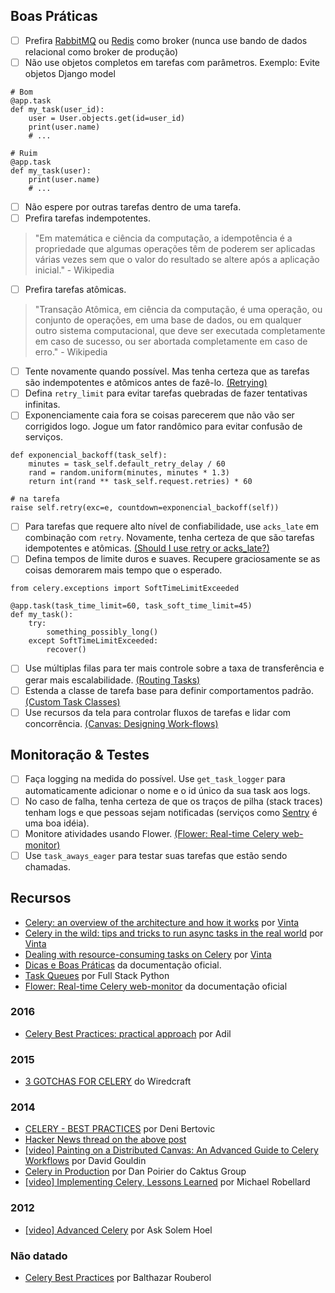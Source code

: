 ## Boas Práticas

- [ ] Prefira [RabbitMQ](https://www.rabbitmq.com/) ou [Redis](https://redis.io/) como broker (nunca use bando de dados relacional como broker de produção)
- [ ] Não use objetos completos em tarefas com parâmetros. Exemplo: Evite objetos Django model
```
# Bom
@app.task
def my_task(user_id):
    user = User.objects.get(id=user_id)
    print(user.name)
    # ...
```

```
# Ruim
@app.task
def my_task(user):
    print(user.name)
    # ...
```
- [ ] Não espere por outras tarefas dentro de uma tarefa.
- [ ] Prefira tarefas indempotentes.
> "Em matemática e ciência da computação, a idempotência é a propriedade que algumas operações têm de poderem ser aplicadas várias vezes sem que o valor do resultado se altere após a aplicação inicial." - Wikipedia
- [ ] Prefira tarefas atômicas.
> "Transação Atômica, em ciência da computação, é uma operação, ou conjunto de operações, em uma base de dados, ou em qualquer outro sistema computacional, que deve ser executada completamente em caso de sucesso, ou ser abortada completamente em caso de erro." - Wikipedia
- [ ] Tente novamente quando possível. Mas tenha certeza que as tarefas são indempotentes e atômicos antes de fazê-lo. [(Retrying)](http://docs.celeryproject.org/en/latest/userguide/tasks.html#retrying)
- [ ] Defina `retry_limit` para evitar tarefas quebradas de fazer tentativas infinitas.
- [ ] Exponenciamente caia fora se coisas parecerem que não vão ser corrigidos logo. Jogue um fator randômico para evitar confusão de serviços.
```
def exponencial_backoff(task_self):
    minutes = task_self.default_retry_delay / 60
    rand = random.uniform(minutes, minutes * 1.3)
    return int(rand ** task_self.request.retries) * 60

# na tarefa
raise self.retry(exc=e, countdown=exponencial_backoff(self))
```
- [ ] Para tarefas que requere alto nível de confiabilidade, use `acks_late` em combinação com `retry`. Novamente, tenha certeza de que são tarefas idempotentes e atômicas. [(Should I use retry or acks_late?)](http://docs.celeryproject.org/en/latest/faq.html#faq-acks-late-vs-retry)
- [ ] Defina tempos de limite duros e suaves. Recupere graciosamente se as coisas demorarem mais tempo que o esperado.
```
from celery.exceptions import SoftTimeLimitExceeded

@app.task(task_time_limit=60, task_soft_time_limit=45)
def my_task():
    try:
        something_possibly_long()
    except SoftTimeLimitExceeded:
        recover()
```
- [ ] Use múltiplas filas para ter mais controle sobre a taxa de transferência e gerar mais escalabilidade. [(Routing Tasks)](http://docs.celeryproject.org/en/latest/userguide/routing.html)
- [ ] Estenda a classe de tarefa base para definir comportamentos padrão. [(Custom Task Classes)](http://docs.celeryproject.org/en/latest/userguide/tasks.html#custom-task-classes)
- [ ] Use recursos da tela para controlar fluxos de tarefas e lidar com concorrência. [(Canvas: Designing Work-flows)](http://docs.celeryproject.org/en/latest/userguide/canvas.html)

## Monitoração & Testes

- [ ] Faça logging na medida do possível. Use `get_task_logger` para automaticamente adicionar o nome e o id único da sua task aos logs.
- [ ] No caso de falha, tenha certeza de que os traços de pilha (stack traces) tenham logs e que pessoas sejam notificadas (serviços como [Sentry](https://sentry.io) é uma boa idéia).
- [ ] Monitore atividades usando Flower. [(Flower: Real-time Celery web-monitor)](http://docs.celeryproject.org/en/latest/userguide/monitoring.html#flower-real-time-celery-web-monitor)
- [ ] Use `task_aways_eager` para testar suas tarefas que estão sendo chamadas.

## Recursos

- [Celery: an overview of the architecture and how it works](https://www.vinta.com.br/blog/2017/celery-overview-archtecture-and-how-it-works/) por [Vinta](https://www.vinta.com.br/)
- [Celery in the wild: tips and tricks to run async tasks in the real world](https://www.vinta.com.br/blog/2018/celery-wild-tips-and-tricks-run-async-tasks-real-world/) por [Vinta](https://www.vinta.com.br/)
- [Dealing with resource-consuming tasks on Celery](https://www.vinta.com.br/blog/2018/dealing-resource-consuming-tasks-celery/) por [Vinta](https://www.vinta.com.br/)
- [Dicas e Boas Práticas](http://celery.readthedocs.io/en/latest/userguide/tasks.html#tips-and-best-practices) da documentação oficial.
- [Task Queues](https://www.fullstackpython.com/task-queues.html) por Full Stack Python
- [Flower: Real-time Celery web-monitor](http://celery.readthedocs.io/en/latest/userguide/monitoring.html#flower-real-time-celery-web-monitor) da documentação oficial

### 2016

- [Celery Best Practices: practical approach](https://khashtamov.com/en/celery-best-practices-practical-approach/) por Adil

### 2015

- [3 GOTCHAS FOR CELERY](https://wiredcraft.com/blog/3-gotchas-for-celery/) do Wiredcraft

### 2014

- [CELERY - BEST PRACTICES](https://denibertovic.com/posts/celery-best-practices/) por Deni Bertovic
- [Hacker News thread on the above post](https://news.ycombinator.com/item?id=7909201)
- [[video] Painting on a Distributed Canvas: An Advanced Guide to Celery Workflows](https://www.youtube.com/watch?v=XoMu8vhdc-A) por David Gouldin
- [Celery in Production](https://www.caktusgroup.com/blog/2014/09/29/celery-production/) por Dan Poirier do Caktus Group
- [[video] Implementing Celery, Lessons Learned](https://www.youtube.com/watch?v=hmtSe0yPi6I) por Michael Robellard

### 2012

- [[video] Advanced Celery](https://www.youtube.com/watch?v=gpKMwPoldak&t=1416s) por Ask Solem Hoel

### Não datado

- [Celery Best Practices](https://blog.balthazar-rouberol.com/celery-best-practices) por Balthazar Rouberol
